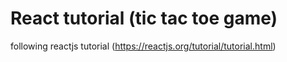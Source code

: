 # React tutorial (tic tac toe game)

following reactjs tutorial (https://reactjs.org/tutorial/tutorial.html)
